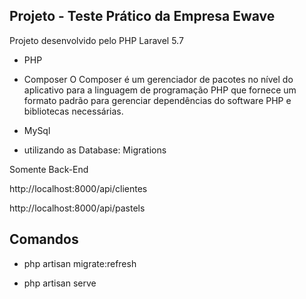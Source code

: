## Projeto - Teste Prático da Empresa Ewave

Projeto desenvolvido pelo PHP Laravel 5.7

- PHP

- Composer O Composer é um gerenciador de pacotes no nível do aplicativo para a linguagem de programação PHP 
que fornece um formato padrão para gerenciar dependências do software PHP e bibliotecas necessárias. 

- MySql

* utilizando as Database: Migrations

Somente Back-End

http://localhost:8000/api/clientes

http://localhost:8000/api/pastels

## Comandos 

* php artisan migrate:refresh

* php artisan serve
